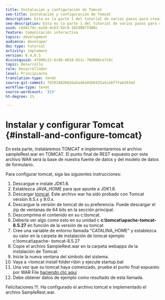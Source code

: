 ```yaml
---
title: Instalación y configuración de Tomcat
seo-title: Instalación y configuración de Tomcat
description: Esta es la parte 1 del tutorial de varios pasos para crear su primer documento interactivo de comunicaciones. En esta parte, instalaremos TOMCAT e implementaremos el archivo sampleRest.war en TOMCAT. El punto final de REST expuesto por este archivo WAR será la base de nuestra fuente de datos y del modelo de datos de formulario.
seo-description: Esta es la parte 1 del tutorial de varios pasos para crear su primer documento interactivo de comunicaciones. En esta parte, instalaremos TOMCAT e implementaremos el archivo sampleRest.war en TOMCAT. El punto final de REST expuesto por este archivo WAR será la base de nuestra fuente de datos y del modelo de datos de formulario.
uuid: c6d4c74c-ea16-4c63-92c9-182d087fd88c
feature: Comunicación interactiva
topics: development
audience: developer
doc-type: tutorial
activity: implement
version: 6.4,6.5
discoiquuid: 4f400c22-6c96-4018-851c-70d988ce7c6c
topic: Desarrollo
role: Desarrollador
level: Principiante
translation-type: tm+mt
source-git-commit: 7d7034026826a5a46a91b6425a5cebfffab2934d
workflow-type: tm+mt
source-wordcount: '313'
ht-degree: 1%

---
```



# Instalar y configurar Tomcat {#install-and-configure-tomcat}

En esta parte, instalaremos TOMCAT e implementaremos el archivo sampleRest.war en TOMCAT. El punto final de REST expuesto por este archivo WAR será la base de nuestra fuente de datos y del modelo de datos de formulario.

Para configurar tomcat, siga las siguientes instrucciones:

1. Descargue e instale JDK1.8.
2. Establezca JAVA_HOME para que apunte a JDK1.8.
3. Descargar [tomcat](https://tomcat.apache.org/). Este archivo war ha sido probado con Tomcat versión 8.5.x y 9.0.x.
4. Descargue la versión de tomcat de su preferencia. Puede descargar el zip de ventanas de 64 bits en la sección principal.
5. Descomprima el contenido en su c:\tomcat.
6. Debería ver algo como esto en su unidad c **c:\tomcat\apache-tomcat-8.5.27** en función de la versión de su tomcat
7. Cree una variable de entorno llamada &quot;CATALINA_HOME&quot; y establezca su valor en la carpeta de instalación de tomcat ejemplo c:\tomcat\apache- tomcat-8.5.27
8. Copie el archivo SampleRest.war en la carpeta webapps de la instalación de Tomcat.
9. Inicie la nueva ventana del símbolo del sistema.
10. Vaya a &lt;tomcat install folder>\bin y ejecute startup.bat
11. Una vez que su tomcat haya comenzado, pruebe el punto final expuesto por WAR File [haciendo clic aquí](http://localhost:8080/SampleRest/webapi/getStatement/9586)
12. Debe obtener datos de ejemplo como resultado de esta llamada.

Felicitaciones !!!. Ha configurado el archivo tomcat e implementado el archivo SampleRest.war.
